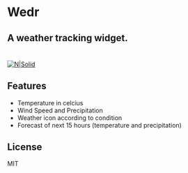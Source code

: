 # Wedr
## A weather tracking widget.
#
#
[![N|Solid](https://i2.paste.pics/HK926.png)](https://nodesource.com/products/nsolid)

## Features

- Temperature in celcius
- Wind Speed and Precipitation
- Weather icon according to condition
- Forecast of next 15 hours (temperature and precipitation)

## License

MIT
